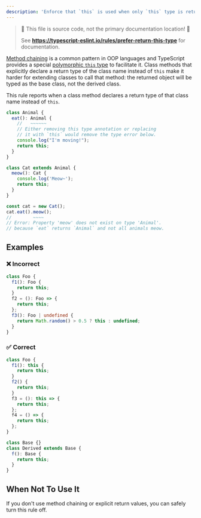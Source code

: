 ```yaml
---
description: 'Enforce that `this` is used when only `this` type is returned.'
---
```


> 🛑 This file is source code, not the primary documentation location! 🛑
>
> See **<https://typescript-eslint.io/rules/prefer-return-this-type>** for documentation.

[Method chaining](https://en.wikipedia.org/wiki/Method_chaining) is a common pattern in OOP languages and TypeScript provides a special [polymorphic `this` type](https://www.typescriptlang.org/docs/handbook/2/classes.html#this-types) to facilitate it.
Class methods that explicitly declare a return type of the class name instead of `this` make it harder for extending classes to call that method: the returned object will be typed as the base class, not the derived class.

This rule reports when a class method declares a return type of that class name instead of `this`.

```ts
class Animal {
  eat(): Animal {
    //   ~~~~~~
    // Either removing this type annotation or replacing
    // it with `this` would remove the type error below.
    console.log("I'm moving!");
    return this;
  }
}

class Cat extends Animal {
  meow(): Cat {
    console.log('Meow~');
    return this;
  }
}

const cat = new Cat();
cat.eat().meow();
//        ~~~~
// Error: Property 'meow' does not exist on type 'Animal'.
// because `eat` returns `Animal` and not all animals meow.
```

## Examples

<!--tabs-->

### ❌ Incorrect

```ts
class Foo {
  f1(): Foo {
    return this;
  }
  f2 = (): Foo => {
    return this;
  };
  f3(): Foo | undefined {
    return Math.random() > 0.5 ? this : undefined;
  }
}
```

### ✅ Correct

```ts
class Foo {
  f1(): this {
    return this;
  }
  f2() {
    return this;
  }
  f3 = (): this => {
    return this;
  };
  f4 = () => {
    return this;
  };
}

class Base {}
class Derived extends Base {
  f(): Base {
    return this;
  }
}
```

## When Not To Use It

If you don't use method chaining or explicit return values, you can safely turn this rule off.
